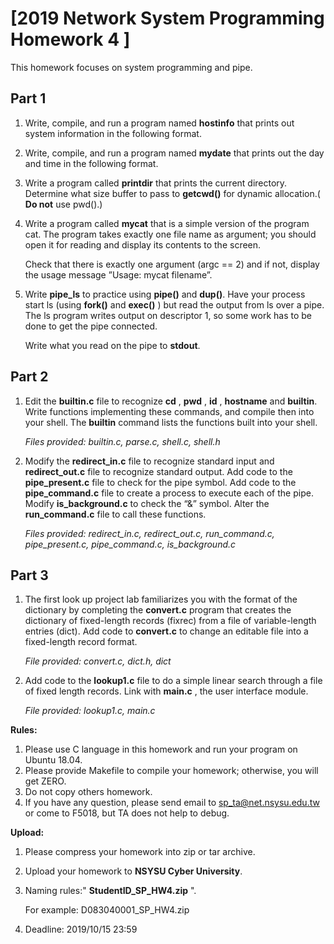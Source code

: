 # [2019 Network System Programming Homework 4 ]

This homework focuses on system programming and pipe.

## Part 1

1. Write, compile, and run a program named **hostinfo** that prints out system information in the following format.

2. Write, compile, and run a program named **mydate** that prints out the day and time in the following format.

3. Write a program called **printdir** that prints the current directory. Determine what size buffer to pass to **getcwd()** for dynamic allocation.( **Do not** use pwd().)

4. Write a program called **mycat** that is a simple version of the program cat. The program takes exactly one file name as argument; you should open it for reading and display its contents to the screen.

   Check that there is exactly one argument (argc == 2) and if not, display the usage message ”Usage: mycat filename”.

5. Write **pipe_ls** to practice using **pipe()** and **dup()**. Have your process start ls (using **fork()** and **exec()** ) but read the output from ls over a pipe. The ls program writes output on descriptor 1, so some work has to be done to get the pipe connected.

    Write what you read on the pipe to **stdout**.

## Part 2

1. Edit the **builtin.c** file to recognize **cd** , **pwd** , **id** , **hostname** and **builtin**. Write functions implementing these commands, and compile then into your shell. The **builtin** command lists the functions built into your shell.

    _Files provided:_
    _builtin.c, parse.c, shell.c, shell.h_

2. Modify the **redirect_in.c** file to recognize standard input and **redirect_out.c** file to recognize standard output. Add code to the **pipe_present.c** file to check for the pipe symbol. Add code to the **pipe_command.c** file to create a process to execute each of the pipe. Modify **is_background.c** to check the “&” symbol. Alter the **run_command.c** file to call these functions.

    _Files provided:_
    _redirect_in.c, redirect_out.c, run_command.c, pipe_present.c, pipe_command.c,_
    _is_background.c_

## Part 3

1. The first look up project lab familiarizes you with the format of the dictionary by completing the **convert.c** program that creates the dictionary of fixed-length records (fixrec) from a file of variable-length entries (dict). Add code to **convert.c** to change an editable file into a fixed-length record format.

    _File provided:_
    _convert.c, dict.h, dict_

2. Add code to the **lookup1.c** file to do a simple linear search through a file of fixed length records. Link with **main.c** , the user interface module.

    _File provided:_
    _lookup1.c, main.c_

**Rules:**

1. Please use C language in this homework and run your program on Ubuntu 18.04.
2. Please provide Makefile to compile your homework; otherwise, you will get ZERO.
3. Do not copy others homework.
4. If you have any question, please send email to sp_ta@net.nsysu.edu.tw or come to F5018, but TA does not help to debug.

**Upload:**

1. Please compress your homework into zip or tar archive.
2. Upload your homework to **NSYSU Cyber University**.
3. Naming rules:" **StudentID_SP_HW4.zip** ".

    For example: D083040001_SP_HW4.zip
4. Deadline: 2019/10/15 23:59
